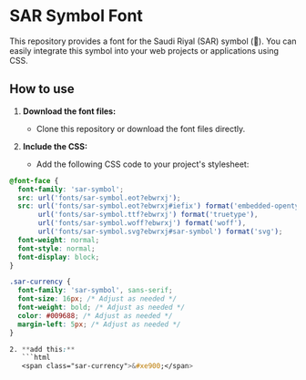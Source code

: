 # SAR Symbol Font

This repository provides a font for the Saudi Riyal (SAR) symbol (). You can easily integrate this symbol into your web projects or applications using CSS.

## How to use

1. **Download the font files:**
   - Clone this repository or download the font files directly.

2. **Include the CSS:**
   - Add the following CSS code to your project's stylesheet:

```css
@font-face {
  font-family: 'sar-symbol';
  src: url('fonts/sar-symbol.eot?ebwrxj');
  src: url('fonts/sar-symbol.eot?ebwrxj#iefix') format('embedded-opentype'),
       url('fonts/sar-symbol.ttf?ebwrxj') format('truetype'),
       url('fonts/sar-symbol.woff?ebwrxj') format('woff'),
       url('fonts/sar-symbol.svg?ebwrxj#sar-symbol') format('svg');
  font-weight: normal;
  font-style: normal;
  font-display: block;
}

.sar-currency {
  font-family: 'sar-symbol', sans-serif;
  font-size: 16px; /* Adjust as needed */
  font-weight: bold; /* Adjust as needed */
  color: #009688; /* Adjust as needed */
  margin-left: 5px; /* Adjust as needed */
}

2. **add this:**
   ```html 
   <span class="sar-currency">&#xe900;</span>